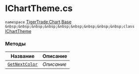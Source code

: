 
# IChartTheme.cs
`namespace` [TigerTrade.Chart](../../../TigerTrade.Chart.md).[Base](../../../TigerTrade.Chart/Base.md)  
`&nbsp;&nbsp;&nbsp;&nbsp;&nbsp;&nbsp;&nbsp;&nbsp;&nbsp;class` [IChartTheme](../IChartTheme.cs.md)

### Методы
| Название | Описание |
| --- | --- |
| [`GetNextColor`](./Методы/GetNextColor.md) | *Описание* |
